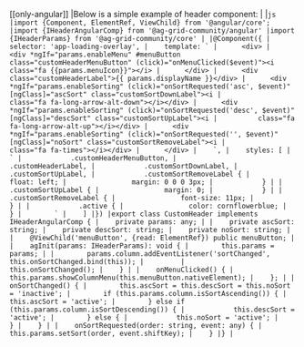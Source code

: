 [[only-angular]]
|Below is a simple example of header component:
|
|```js
|import {Component, ElementRef, ViewChild} from '@angular/core';
|import {IHeaderAngularComp} from '@ag-grid-community/angular'
|import {IHeaderParams} from '@ag-grid-community/core'
|
|@Component({
|    selector: 'app-loading-overlay',
|    template: `
|      <div>
|      <div *ngIf="params.enableMenu" #menuButton class="customHeaderMenuButton" (click)="onMenuClicked($event)"><i class="fa {{params.menuIcon}}"></i>
|      </div>
|      <div class="customHeaderLabel">{{ params.displayName }}</div>
|      <div *ngIf="params.enableSorting" (click)="onSortRequested('asc', $event)" [ngClass]="ascSort" class="customSortDownLabel"><i
|          class="fa fa-long-arrow-alt-down"></i></div>
|      <div *ngIf="params.enableSorting" (click)="onSortRequested('desc', $event)" [ngClass]="descSort" class="customSortUpLabel"><i
|          class="fa fa-long-arrow-alt-up"></i></div>
|      <div *ngIf="params.enableSorting" (click)="onSortRequested('', $event)" [ngClass]="noSort" class="customSortRemoveLabel"><i
|          class="fa fa-times"></i></div>
|      </div>
|    `,
|    styles: [
|        `
|            .customHeaderMenuButton,
|            .customHeaderLabel,
|            .customSortDownLabel,
|            .customSortUpLabel,
|            .customSortRemoveLabel {
|                float: left;
|                margin: 0 0 0 3px;
|            }
|
|            .customSortUpLabel {
|                margin: 0;
|            }
|
|            .customSortRemoveLabel {
|                font-size: 11px;
|            }
|
|            .active {
|                color: cornflowerblue;
|            }
|        `
|    ]
|})
|export class CustomHeader implements IHeaderAngularComp {
|    private params: any;
|
|    private ascSort: string;
|    private descSort: string;
|    private noSort: string;
|
|    @ViewChild('menuButton', {read: ElementRef}) public menuButton;
|
|    agInit(params: IHeaderParams): void {
|        this.params = params;
|
|        params.column.addEventListener('sortChanged', this.onSortChanged.bind(this));
|        
|        this.onSortChanged();
|    }
|
|    onMenuClicked() {
|        this.params.showColumnMenu(this.menuButton.nativeElement);
|    };
|
|    onSortChanged() {
|        this.ascSort = this.descSort = this.noSort = 'inactive';
|        if (this.params.column.isSortAscending()) {
|            this.ascSort = 'active';
|        } else if (this.params.column.isSortDescending()) {
|            this.descSort = 'active';
|        } else {
|            this.noSort = 'active';
|        }
|    }
|
|    onSortRequested(order: string, event: any) {
|        this.params.setSort(order, event.shiftKey);
|    }
|}
|```
